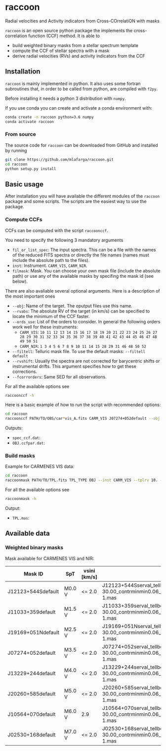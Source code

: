 # raccoon

Radial velocities and Activity indicators from Cross-COrrelatiON with masks

`raccoon` is an open source python package the implements the cross-correlation function (CCF) method.
It is able to
- build weighted binary masks from a stellar spectrum template
- compute the CCF of stellar spectra with a mask
- derive radial velocities (RVs) and activity indicators from the CCF

## Installation

`raccoon` is mainly implemented in python. It also uses some fortran subroutines that, in order to be called from python, are compiled with `f2py`.

Before installing it needs a python 3 distribution with `numpy`.

If you use conda you can create and activate a conda environment with:

```bash
conda create -n raccoon python=3.6 numpy
conda activate raccoon
```

### From source

The source code for `raccoon` can be downloaded from GitHub and installed by running

```bash
git clone https://github.com/mlafarga/raccoon.git
cd raccoon
python setup.py install
```

<!---
### Using pip

`raccoon` can be easily install using `pip` (after installing `numpy`)

```bash
pip install raccoon
```
-->


## Basic usage

After installation you will have available the different modules of the `raccoon` package and some scripts.
The scripts are the easiest way to use the package.

### Compute CCFs

CCFs can be computed with the script `raccoonccf`.

You need to specify the following 3 mandatory arguments
- `fil_or_list_spec`: The input spectra. This can be a file with the names of the reduced FITS spectra or directly the file names (names must include the absolute path to the files).
- `inst`: Instrument. `CARM_VIS`, `CARM_NIR`.
- `filmask`: Mask. You can choose your own mask file (include the absolute path) or use any of the available masks by specifing the mask id (see below).

There are also avaliable several optional arguments. Here is a description of the most important ones
- `--obj`: Name of the target. The oputput files use this name.
- `--rvabs`: The absolute RV of the target (in km/s) can be specified to locate the minimum of the CCF faster.
- `--ords_use`: List of the orders to consider. In general the following orders work well for these instruments:
    - `CARM_VIS`: `10 11 12 13 14 15 16 17 18 19 20 21 22 23 24 25 26 27 28 29 30 31 32 33 34 35 36 37 38 39 40 41 42 43 44 45 46 47 48 49 50 51`
    - `CARM_NIR`: `1 3 4 5 6 7 8 9 10 11 14 15 28 29 31 46 48 50 52`
- `--filtell`: Telluric mask file. To use the default masks: `--filtell default`
- `--rvshift`: Usually the spectra are not corrected for barycentric shifts or instrumental drifts. This argument specifies how to get these corrections.
- `--fcorrorders`: Same SED for all observations.

For all the available options see

```bash
raccoonccf -h
```

Here is a basic example of how to run the script with recommended options:
```bash
cd raccoon
raccoonccf PATH/TO/OBS/car*vis_A.fits CARM_VIS J07274+052default --obj OBJ --filtell default --rvshift header --fcorrorders obshighsnr --ords_use 10 11 12 13 14 15 16 17 18 19 20 21 22 23 24 25 26 27 28 29 30 31 32 33 34 35 36 37 38 39 40 41 42 43 44 45 46 47 48 49 50 51 --plot_sv --verbose
```

Outputs:
- `spec_ccf.dat`: 
- `OBJ.ccfpar.dat`: 


### Build masks

Example for CARMENES VIS data:

```bash
cd raccoon
raccoonmask PATH/TO/TPL.fits TPL_TYPE OBJ --inst CARM_VIS --tplrv 10. --cont poly --contfiltmed 1 --contfiltmax 400 --contpolyord 2 -line_fwhmmin 2.00 --line_fwhmmax 30.00 --line_contrastminmin 0.06 --line_depthw_percentdeepest 0.10 --line_depthw_depthmaxquantile 0.6 --verbose
```

For all the available options see

```bash
raccoonmask -h
```

Output:
- `TPL.mas`: 

## Available data

### Weighted binary masks

Mask available for CARMENES VIS and NIR:

| Mask ID            | SpT    | vsini [km/s] | Mask file                                                                                       |
| ------------------ | ------ | ------------ | ----------------------------------------------------------------------------------------------- |
| J12123+544Sdefault | M0.0 V |       <= 2.0 | J12123+544Sserval_tellbervmax_fwhm2.00-30.00_contrminmin0.06_depthwq0.60_contrastmeanfwhm-1.mas |
| J11033+359default  | M1.5 V |       <= 2.0 | J11033+359serval_tellbervmax_fwhm2.00-30.00_contrminmin0.06_depthwq0.60_contrastmeanfwhm-1.mas  |
| J19169+051Ndefault | M2.5 V |       <= 2.0 | J19169+051Nserval_tellbervmax_fwhm2.00-30.00_contrminmin0.06_depthwq0.60_contrastmeanfwhm-1.mas |
| J07274+052default  | M3.5 V |       <= 2.0 | J07274+052serval_tellbervmax_fwhm2.00-30.00_contrminmin0.06_depthwq0.60_contrastmeanfwhm-1.mas  |
| J13229+244default  | M4.0 V |       <= 2.0 | J13229+244serval_tellbervmax_fwhm2.00-30.00_contrminmin0.06_depthwq0.60_contrastmeanfwhm-1.mas  |
| J20260+585default  | M5.0 V |       <= 2.0 | J20260+585serval_tellbervmax_fwhm2.00-30.00_contrminmin0.06_depthwq0.60_contrastmeanfwhm-1.mas  |
| J10564+070default  | M6.0 V |          2.9 | J10564+070serval_tellbervmax_fwhm2.00-30.00_contrminmin0.06_depthwq0.60_contrastmeanfwhm-1.mas  |
| J02530+168default  | M7.0 V |       <= 2.0 | J02530+168serval_tellbervmax_fwhm2.00-30.00_contrminmin0.06_depthwq0.60_contrastmeanfwhm-1.mas  |
